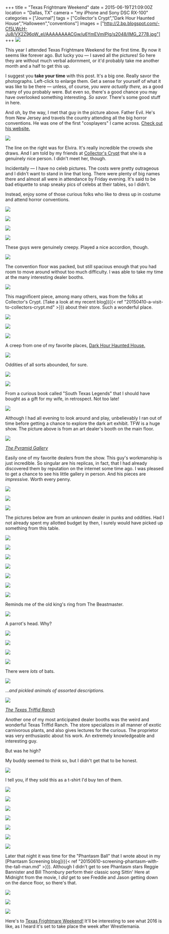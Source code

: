 +++
title = "Texas Frightmare Weekend"
date = 2015-06-19T21:09:00Z
location = "Dallas, TX"
camera = "my iPhone and Sony DSC RX-100"
categories = ["Journal"]
tags = ["Collector's Crypt","Dark Hour Haunted House","Halloween","conventions"]
images = ["http://2.bp.blogspot.com/-Cf5LWcH-Ju8/VX2Z96oW_eI/AAAAAAAACGw/u6YmEVmlPlg/s2048/IMG_2778.jpg"]
+++
![](http://2.bp.blogspot.com/-Cf5LWcH-Ju8/VX2Z96oW_eI/AAAAAAAACGw/u6YmEVmlPlg/s2048/IMG_2778.jpg)

This year I attended Texas Frightmare Weekend for the first time. By now it seems like forever ago. But lucky you — I saved all the pictures! So here they are without much verbal adornment, or it'd probably take me another month and a half to get this up.

<!--more-->

I suggest you **take your time** with this post. It's a big one. Really savor the photographs. Left-click to enlarge them. Get a sense for yourself of what it was like to be there — unless, of course, *you were actually there,* as a good many of you probably were.  But even so, there's a good chance you may have overlooked something interesting. *So savor.* There's some good stuff in here.

And oh, by the way, I met that guy in the picture above. Father Evil. He's from New Jersey and travels the country attending all the big horror conventions. He was one of the first "cosplayers" I came across. [Check out his website.](http://www.fatherevil.com/)

![](http://3.bp.blogspot.com/-DN5mbQKZaNQ/VX2Z_H4uleI/AAAAAAAACJU/9JAxT2DzTFI/s2048/IMG_2780.jpg)

The line on the right was for Elvira. It's really incredible the crowds she draws. And I am told by my friends at [Collector's Crypt](http://www.collectors-crypt.com/#!about/cazn) that she is a genuinely nice person. I didn't meet her, though.

Incidentally — I have no celeb pictures. The costs were pretty outrageous and I didn't want to stand in line that long. There were plenty of big names there and almost all were in attendance by Friday evening. It's said to be bad etiquette to snap sneaky pics of celebs at their tables, so I didn't. 

Instead, enjoy some of those curious folks who like to dress up in costume and attend horror conventions.

![](http://1.bp.blogspot.com/-aN8Op7do390/VX2aAQgAcWI/AAAAAAAACJM/O0Z51BRo73Q/s2048/IMG_2791.jpg)

![](http://1.bp.blogspot.com/-hJEqPj1kLIs/VX2aAXkJYzI/AAAAAAAACHk/LuI0_gu3wmc/s2048/IMG_2790.jpg)

![](http://2.bp.blogspot.com/-2rkvLtiEJ0w/VX2aH3X5fTI/AAAAAAAACKg/mi2SvCMk7ag/s2048/IMG_2823.jpg)

![](http://1.bp.blogspot.com/-v3AU9QKcp10/VX2aH_wzzCI/AAAAAAAACLE/oHMnwqHQuVM/s2048/IMG_2824.jpg)

These guys were genuinely creepy. Played a nice accordion, though.

![](http://3.bp.blogspot.com/-r9YKUrmLSZ4/VX2aLf2pbdI/AAAAAAAACLk/-zyqTyNBPb8/s2048/IMG_2831.jpg)

The convention floor was packed, but still spacious enough that you had room to move around without too much difficulty. I was able to take my time at the many interesting dealer booths.

![](http://1.bp.blogspot.com/-VMWlyfmrNSU/VX2Z-lp4MDI/AAAAAAAACHA/7hFcl5pK6CU/s2048/IMG_2782.jpg)

This magnificent piece, among many others, was from the folks at Collector's Crypt. [Take a look at my recent blog]({{< ref "20150410-a-visit-to-collectors-crypt.md" >}}) about their store. Such a wonderful place. 

![](http://4.bp.blogspot.com/-_vjD_MCc41w/VX2ZpGj7Y7I/AAAAAAAACGs/sDXVDM4r0xo/s2048/IMG_2784.jpg)

![](http://4.bp.blogspot.com/-9vzFzae_90k/VX2Z-xP2GyI/AAAAAAAACHM/KQ7kmelugrU/s2048/IMG_2785.jpg)

![](http://4.bp.blogspot.com/-LUsnuCSJfvE/VX2Z_fv0MqI/AAAAAAAACHU/z7gZ1N5WRyk/s2048/IMG_2787.jpg)

A creep from one of my favorite places, [Dark Hour Haunted House.](http://darkhourhauntedhouse.com/)

![](http://1.bp.blogspot.com/-Sp8Qu0qbDPg/VX2aALQ_hCI/AAAAAAAACJQ/MneAJcpi5zA/s2048/IMG_2789.jpg)

Oddities of all sorts abounded, for sure.

![](http://2.bp.blogspot.com/-a-zu-DCsTtI/VX2aLK0guzI/AAAAAAAACLU/E856DkvLRMc/s2048/IMG_2833.jpg)

![](http://2.bp.blogspot.com/-ypk-e1RF7es/VX2aLfiW9zI/AAAAAAAACLY/1IAYOAhTk84/s2048/IMG_2834.jpg)

From a curious book called "South Texas Legends" that I should have bought as a gift for my wife, in retrospect. Not too late!

![](http://4.bp.blogspot.com/-vs_kUTlCsZ0/VX2aMLNaXvI/AAAAAAAACL8/k28V0egb-uk/s2048/IMG_2835.jpg)

Although I had all evening to look around and play, unbelievably I ran out of time before getting a chance to explore the dark art exhibit. TFW is a huge show. The picture above is from an art dealer's booth on the main floor. 

![](http://4.bp.blogspot.com/-odqrGAnYVp0/VX2aIc4D_mI/AAAAAAAACK4/inAF_74qfB4/s2048/IMG_2825.jpg)

*[The Pyramid Gallery](http://www.pyramid-gallery.com/)*

Easily one of my favorite dealers from the show. This guy's workmanship is just incredible. So singular are his replicas, in fact, that I had already discovered them by reputation on the internet some time ago. I was pleased to get a chance to see his little gallery in person. And his pieces are *impressive.* Worth every penny.

![](http://1.bp.blogspot.com/-bwKdoFcndbk/VX2aI8zlmRI/AAAAAAAACKo/_2vjz08QMBQ/s2048/IMG_2826.jpg)

![](http://4.bp.blogspot.com/-E3v4W_cyNuY/VX2aJA7eFxI/AAAAAAAACK0/EZHN_cTuHg8/s2048/IMG_2827.jpg)

![](http://2.bp.blogspot.com/-ukMFJ1DbN8M/VX2aJugBr8I/AAAAAAAACK8/aZ1nYiU6p34/s2048/IMG_2828.jpg)

The pictures below are from an unknown dealer in punks and oddities. Had I not already spent my allotted budget by then, I surely would have picked up something from this table.

![](http://3.bp.blogspot.com/-GAQnKPd8qh4/VX2aA3I2WRI/AAAAAAAACJI/wtL4VjEgX_g/s2048/IMG_2792.jpg)

![](http://1.bp.blogspot.com/-nwi6_ESLy7M/VX2aBKsWubI/AAAAAAAACH4/v3jZ_gSmMGw/s2048/IMG_2793.jpg)

![](http://2.bp.blogspot.com/-m2ahjVeVFZQ/VX2aBe9fdAI/AAAAAAAACH8/hYlOR_xQmD8/s2048/IMG_2794.jpg)

![](http://4.bp.blogspot.com/-4Tthwhoeuz0/VX2aBS-gGsI/AAAAAAAACJE/G9W8RUpYnF4/s2048/IMG_2795.jpg)

![](http://2.bp.blogspot.com/-GXDgPwikqtM/VX2aBwxGIzI/AAAAAAAACIE/iQCLqfUvlxg/s2048/IMG_2796.jpg)

![](http://2.bp.blogspot.com/-0Ee50nz9IJk/VX2aCKS0N7I/AAAAAAAACIM/M-O-LhwdecY/s2048/IMG_2798.jpg)

![](http://3.bp.blogspot.com/-nfl1-GvqdeY/VX2aCaci0YI/AAAAAAAACIc/vX5awx_Dm-s/s2048/IMG_2799.jpg)

Reminds me of the old king's ring from The Beastmaster.

![](http://4.bp.blogspot.com/-mpRLyxDaUp8/VX2aCUBFmmI/AAAAAAAACJA/p6J32TQ0V4o/s2048/IMG_2800.jpg)

A parrot's head. Why?

![](http://2.bp.blogspot.com/-fIsfDdoHQjY/VX2aC_9HMYI/AAAAAAAACIk/VHE6Y9bkDVk/s2048/IMG_2801.jpg)

![](http://2.bp.blogspot.com/-b3zGfHh0aMQ/VX2aDF0QDuI/AAAAAAAACI0/xZdGjLEZVis/s2048/IMG_2804.jpg)

![](http://4.bp.blogspot.com/-ad4DHySr4qc/VX2aDTGVW1I/AAAAAAAACIw/Z9Lv8UiPqRM/s2048/IMG_2805.jpg)

![](http://1.bp.blogspot.com/-WeTucZG1vUA/VX2aDkvU6kI/AAAAAAAACI4/_pTSguoQwYc/s2048/IMG_2806.jpg)

There were *lots* of bats.

![](http://3.bp.blogspot.com/-PH1E9MDpNSg/VX2aD1JVB4I/AAAAAAAACI8/HikzEOVHOs4/s2048/IMG_2807.jpg)

...*and pickled animals of assorted descriptions.*

![](http://3.bp.blogspot.com/-NKKrhis-p20/VX2aFoZps8I/AAAAAAAACJ4/wj7i-OEiioo/s2048/IMG_2811.jpg)

*[The Texas Triffid Ranch](http://www.txtriffidranch.com/)*

Another one of my most anticipated dealer booths was the weird and wonderful Texas Triffid Ranch. The store specializes in all manner of exotic carnivorous plants, and also gives lectures for the curious. The proprietor was very enthusiastic about his work. An extremely knowledgeable and interesting guy. 

But was he high? 

My buddy seemed to think so, but I didn't get that to be honest.

![](http://1.bp.blogspot.com/-ZNdAcC62oys/VYTgJHQIvfI/AAAAAAAACMw/kfdfAt-h-2U/s2048/DSC04371.jpg)

I tell you, if they sold this as a t-shirt I'd buy ten of them.

![](http://4.bp.blogspot.com/-9ETw93gNCaM/VX2aFQ37IOI/AAAAAAAACJk/2c65HXK8hTI/s2048/IMG_2812.jpg)

![](http://4.bp.blogspot.com/-5_LGTMcOpi0/VX2aFoBk8KI/AAAAAAAACJo/ft7_hpXGOmg/s2048/IMG_2814.jpg)

![](http://1.bp.blogspot.com/-WBHi-V98WIU/VX2aGU1W1II/AAAAAAAACKI/_-AnutyW_DI/s2048/IMG_2815.jpg)

![](http://3.bp.blogspot.com/-meRGf82yzOE/VX2aGX1D1sI/AAAAAAAACKE/avNAk955KYk/s2048/IMG_2817.jpg)

![](http://3.bp.blogspot.com/-rJVX8vGa_3s/VX2aGn8EDYI/AAAAAAAACJ8/tB9c0ghvzUU/s2048/IMG_2819.jpg)

![](http://4.bp.blogspot.com/-mY9T3WZB1Zg/VX2aHRdwnnI/AAAAAAAACKQ/nqDoH1LCVqA/s2048/IMG_2820.jpg)

![](http://2.bp.blogspot.com/-piTA5eSd26E/VX2aJhBghcI/AAAAAAAACLA/4Ul1pfLmt8A/s2048/IMG_2830.jpg)

Later that night it was time for the "Phantasm Ball" that I wrote about in my [Phantasm Screening blog]({{< ref "20150610-screening-phantasm-with-the-tall-man.md" >}}). Although I didn't get to see Phantasm stars Reggie Bannister and Bill Thornbury perform their classic song Sittin' Here at Midnight from the movie, I *did* get to see Freddie and Jason getting down on the dance floor, so there's that.

![](http://2.bp.blogspot.com/-LuY1-Yx8LBU/VX2aMDFm2qI/AAAAAAAACLo/4RX2kQYxYhg/s2048/IMG_2836.jpg)

![](http://2.bp.blogspot.com/-ISPwCVyYP1s/VX2aMc_s96I/AAAAAAAACLw/mI2EbZlno14/s2048/IMG_2843.jpg)

![](http://3.bp.blogspot.com/-kXMjrDtLREE/VX2aNCFVVcI/AAAAAAAACL4/otE4-dbYwSY/s2048/IMG_2848.jpg)

Here's to [Texas Frightmare Weekend!](http://www.texasfrightmareweekend.com/) It'll be interesting to see what 2016 is like, as I heard it's set to take place the week after Wrestlemania. 

